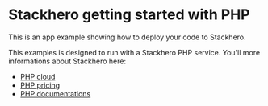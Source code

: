 # Stackhero getting started with PHP

This is an app example showing how to deploy your code to Stackhero.

This examples is designed to run with a Stackhero PHP service.
You'll more informations about Stackhero here:
- [PHP cloud](https://www.stackhero.io/en/services/PHP/benefits)
- [PHP pricing](https://www.stackhero.io/en/services/PHP/pricing)
- [PHP documentations](https://www.stackhero.io/en/services/PHP/documentations)
